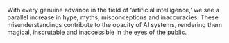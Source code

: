 With every genuine advance in the field of ‘artificial intelligence,’ we see a parallel increase in hype, myths, misconceptions and inaccuracies. These misunderstandings contribute to the opacity of AI systems, rendering them magical, inscrutable and inaccessible in the eyes of the public.
